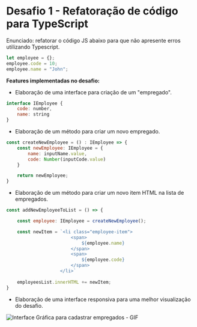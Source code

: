 # Desafio 1 - Refatoração de código para TypeScript

 
Enunciado: refatorar o código JS abaixo para que não apresente erros utilizando Typescript.

``` javascript
let employee = {};
employee.code = 10;
employee.name = "John";
```

**Features implementadas no desafio:**

* Elaboração de uma interface para criação de um "empregado".
``` javascript
interface IEmployee {
    code: number,
    name: string
}
```
* Elaboração de um método para criar um novo empregado.
```javascript
const createNewEmployee = () : IEmployee => {
    const newEmployee: IEmployee = {
        name: inputName.value,
        code: Number(inputCode.value)
    }

    return newEmployee;
}
```
* Elaboração de um método para criar um novo item HTML na lista de empregados.
```javascript
const addNewEmployeeToList = () => {

    const employee: IEmployee = createNewEmployee();

    const newItem = `<li class="employee-item">
                        <span>
                            ${employee.name}
                        </span>
                        <span>
                            ${employee.code}
                        </span>
                    </li>`
    
    employeesList.innerHTML += newItem;
}
```
* Elaboração de uma interface responsiva para uma melhor visualização do desafio.

![Interface Gráfica para cadastrar empregados - GIF](/assets/images/GIF.gif)

